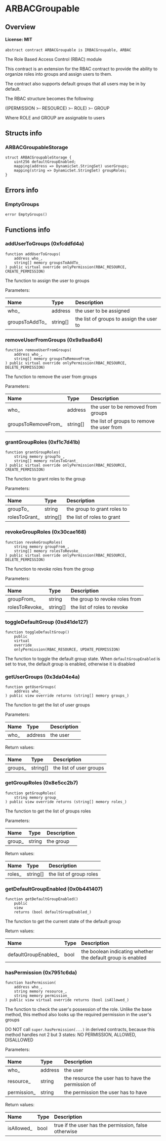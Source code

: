 # ARBACGroupable

## Overview

#### License: MIT

```solidity
abstract contract ARBACGroupable is IRBACGroupable, ARBAC
```

The Role Based Access Control (RBAC) module

This contract is an extension for the RBAC contract to provide the ability to organize roles
into groups and assign users to them.

The contract also supports default groups that all users may be in by default.

The RBAC structure becomes the following:

((PERMISSION >- RESOURCE) >- ROLE) >- GROUP

Where ROLE and GROUP are assignable to users
## Structs info

### ARBACGroupableStorage

```solidity
struct ARBACGroupableStorage {
	uint256 defaultGroupEnabled;
	mapping(address => DynamicSet.StringSet) userGroups;
	mapping(string => DynamicSet.StringSet) groupRoles;
}
```


## Errors info

### EmptyGroups

```solidity
error EmptyGroups()
```


## Functions info

### addUserToGroups (0xfcddfd4a)

```solidity
function addUserToGroups(
    address who_,
    string[] memory groupsToAddTo_
) public virtual override onlyPermission(RBAC_RESOURCE, CREATE_PERMISSION)
```

The function to assign the user to groups


Parameters:

| Name           | Type     | Description                              |
| :------------- | :------- | :--------------------------------------- |
| who_           | address  | the user to be assigned                  |
| groupsToAddTo_ | string[] | the list of groups to assign the user to |

### removeUserFromGroups (0x9a9aa8d4)

```solidity
function removeUserFromGroups(
    address who_,
    string[] memory groupsToRemoveFrom_
) public virtual override onlyPermission(RBAC_RESOURCE, DELETE_PERMISSION)
```

The function to remove the user from groups


Parameters:

| Name                | Type     | Description                                |
| :------------------ | :------- | :----------------------------------------- |
| who_                | address  | the user to be removed from groups         |
| groupsToRemoveFrom_ | string[] | the list of groups to remove the user from |

### grantGroupRoles (0xf1c7d41b)

```solidity
function grantGroupRoles(
    string memory groupTo_,
    string[] memory rolesToGrant_
) public virtual override onlyPermission(RBAC_RESOURCE, CREATE_PERMISSION)
```

The function to grant roles to the group


Parameters:

| Name          | Type     | Description                  |
| :------------ | :------- | :--------------------------- |
| groupTo_      | string   | the group to grant roles to  |
| rolesToGrant_ | string[] | the list of roles to grant   |

### revokeGroupRoles (0x30cae168)

```solidity
function revokeGroupRoles(
    string memory groupFrom_,
    string[] memory rolesToRevoke_
) public virtual override onlyPermission(RBAC_RESOURCE, DELETE_PERMISSION)
```

The function to revoke roles from the group


Parameters:

| Name           | Type     | Description                     |
| :------------- | :------- | :------------------------------ |
| groupFrom_     | string   | the group to revoke roles from  |
| rolesToRevoke_ | string[] | the list of roles to revoke     |

### toggleDefaultGroup (0xd41de127)

```solidity
function toggleDefaultGroup()
    public
    virtual
    override
    onlyPermission(RBAC_RESOURCE, UPDATE_PERMISSION)
```

The function to toggle the default group state. When `defaultGroupEnabled` is set
to true, the default group is enabled, otherwise it is disabled
### getUserGroups (0x3da04e4a)

```solidity
function getUserGroups(
    address who_
) public view override returns (string[] memory groups_)
```

The function to get the list of user groups


Parameters:

| Name | Type    | Description |
| :--- | :------ | :---------- |
| who_ | address | the user    |


Return values:

| Name    | Type     | Description             |
| :------ | :------- | :---------------------- |
| groups_ | string[] | the list of user groups |

### getGroupRoles (0x8e5cc2b7)

```solidity
function getGroupRoles(
    string memory group_
) public view override returns (string[] memory roles_)
```

The function to get the list of groups roles


Parameters:

| Name   | Type   | Description |
| :----- | :----- | :---------- |
| group_ | string | the group   |


Return values:

| Name   | Type     | Description             |
| :----- | :------- | :---------------------- |
| roles_ | string[] | the list of group roles |

### getDefaultGroupEnabled (0x0b441407)

```solidity
function getDefaultGroupEnabled()
    public
    view
    returns (bool defaultGroupEnabled_)
```

The function to get the current state of the default group


Return values:

| Name                 | Type | Description                                                 |
| :------------------- | :--- | :---------------------------------------------------------- |
| defaultGroupEnabled_ | bool | the boolean indicating whether the default group is enabled |

### hasPermission (0x7951c6da)

```solidity
function hasPermission(
    address who_,
    string memory resource_,
    string memory permission_
) public view virtual override returns (bool isAllowed_)
```

The function to check the user's possession of the role. Unlike the base method,
this method also looks up the required permission in the user's groups

DO NOT call `super.hasPermission(...)` in derived contracts, because this method
handles not 2 but 3 states: NO PERMISSION, ALLOWED, DISALLOWED


Parameters:

| Name        | Type    | Description                                          |
| :---------- | :------ | :--------------------------------------------------- |
| who_        | address | the user                                             |
| resource_   | string  | the resource the user has to have the permission of  |
| permission_ | string  | the permission the user has to have                  |


Return values:

| Name       | Type | Description                                          |
| :--------- | :--- | :--------------------------------------------------- |
| isAllowed_ | bool | true if the user has the permission, false otherwise |
